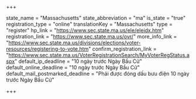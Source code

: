 +++

state_name = "Massachusetts"
state_abbreviation = "ma"
is_state = "true"
registration_type = "online"
translationKey = "Massachusetts"
type = "register"
hp_link = "https://www.sec.state.ma.us/ele/eleidx.htm"
registration_link = "https://www.sec.state.ma.us/ovr/"
more_info_link = "https://www.sec.state.ma.us/divisions/elections/voter-resources/registering-to-vote.htm"
confirm_registration_link = "https://www.sec.state.ma.us/VoterRegistrationSearch/MyVoterRegStatus.aspx"
default_ip_deadline = "10 ngày trước Ngày Bầu Cử"
default_online_deadline = "10 ngày trước Ngày Bầu Cử"
default_mail_postmarked_deadline = "Phải được đóng dấu bưu điện 10 ngày trước Ngày Bầu Cử"

+++